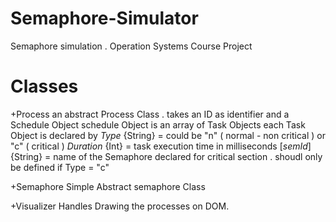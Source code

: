 # Semaphore-Simulator
Semaphore simulation . Operation Systems Course Project


# Classes
 +Process
    an abstract Process Class .
    takes an ID as identifier and a Schedule Object
    schedule Object is an array of Task Objects
    each Task Object is declared by
    *Type* {String} = could be "n" ( normal - non critical ) or "c" ( critical )
    *Duration* {Int} = task execution time in milliseconds
    [*semId*] {String} = name of the Semaphore declared for critical section . shoudl only be defined if Type = "c"

 +Semaphore
    Simple Abstract semaphore Class

 +Visualizer
    Handles Drawing the processes on DOM.